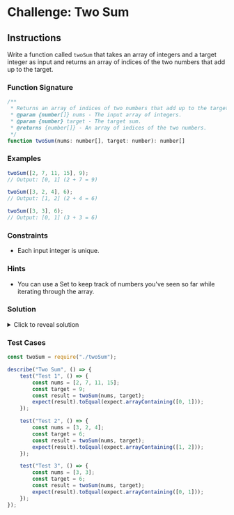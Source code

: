 # Challenge: Two Sum

## Instructions

Write a function called `twoSum` that takes an array of integers and a target integer as input and returns an array of indices of the two numbers that add up to the target.

### Function Signature

```javascript
/**
 * Returns an array of indices of two numbers that add up to the target.
 * @param {number[]} nums - The input array of integers.
 * @param {number} target - The target sum.
 * @returns {number[]} - An array of indices of the two numbers.
 */
function twoSum(nums: number[], target: number): number[]
```

### Examples

```javascript
twoSum([2, 7, 11, 15], 9);
// Output: [0, 1] (2 + 7 = 9)

twoSum([3, 2, 4], 6);
// Output: [1, 2] (2 + 4 = 6)

twoSum([3, 3], 6);
// Output: [0, 1] (3 + 3 = 6)
```

### Constraints

- Each input integer is unique.

### Hints

- You can use a Set to keep track of numbers you've seen so far while iterating through the array.

### Solution

<details>
  <summary>Click to reveal solution</summary>

```javascript
function twoSum(nums, target) {
	const numSet = new Set();

	for (let i = 0; i < nums.length; i++) {
		const complement = target - nums[i];
		if (numSet.has(complement)) {
			return [nums.indexOf(complement), i];
		}
		numSet.add(nums[i]);
	}

	return [];
}
```

### Explanation

- Create a `Set` called `numSet` to store numbers that have been seen while iterating through the array.
- Iterate through the input array `nums`. For each number, calculate its complement (the number needed to reach the target) as `target - nums[i]`.
- If the complement is already in `numSet`, return an array containing the indices of the complement and the current number.
- If the complement is not in `numSet`, add the current number to the set.
- If no solution is found, return an empty array.

</details>

### Test Cases

```javascript
const twoSum = require("./twoSum");

describe("Two Sum", () => {
	test("Test 1", () => {
		const nums = [2, 7, 11, 15];
		const target = 9;
		const result = twoSum(nums, target);
		expect(result).toEqual(expect.arrayContaining([0, 1]));
	});

	test("Test 2", () => {
		const nums = [3, 2, 4];
		const target = 6;
		const result = twoSum(nums, target);
		expect(result).toEqual(expect.arrayContaining([1, 2]));
	});

	test("Test 3", () => {
		const nums = [3, 3];
		const target = 6;
		const result = twoSum(nums, target);
		expect(result).toEqual(expect.arrayContaining([0, 1]));
	});
});
```
